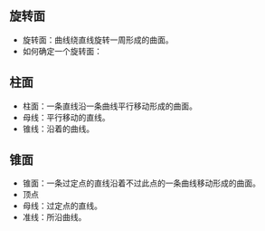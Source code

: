 
## 旋转面

- 旋转面：曲线绕直线旋转一周形成的曲面。
- 如何确定一个旋转面：

## 柱面

- 柱面：一条直线沿一条曲线平行移动形成的曲面。
- 母线：平行移动的直线。
- 锥线：沿着的曲线。

## 锥面

- 锥面：一条过定点的直线沿着不过此点的一条曲线移动形成的曲面。
- 顶点
- 母线：过定点的直线。
- 准线：所沿曲线。





